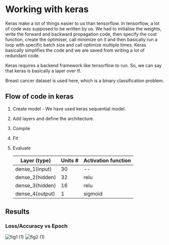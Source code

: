 # Working with keras

Keras make a lot of things easier to us than tensorflow. In tensorflow, a lot of code was supposed to be written by us. We had to initialise the weights, write the forward and backward propagation code, then specify the cost function, create the optimiser, call minimize on it and then basically run a loop with specific batch size and call optimize multiple times. Keras basically simplifies the code and we are saved from writing a lot of redundant code. 

Keras requires a backend framework like tensorflow to run. So, we can say that keras is basically a layer over tf.

Breast cancer dataset is used here, which is a binary classification problem. 

## Flow of code in keras

1. Create model - We have used keras sequential model.
2. Add layers and define the architecture.
4. Compile
5. Fit
6. Evaluate 

      |Layer (type)|Units #|Activation function|
      |---|---|---|
      |dense_1(input)|30|--|
      |dense_2(hidden)|32|relu|
      |dense_3(hidden)|16|relu|
      |dense_4(output)|1|sigmoid|

## Results

### Loss/Accuracy vs Epoch

![fig1 (1)](https://user-images.githubusercontent.com/57486558/134528611-e4db6d98-e51a-409e-bee2-0a021537ddb1.jpg)
![fig2 (1)](https://user-images.githubusercontent.com/57486558/134528728-3599777f-2a1f-4c16-a0f5-d5c9ee2eb46f.jpg)


